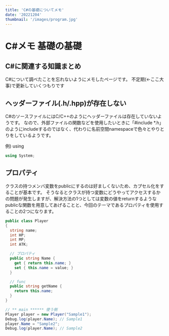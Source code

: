 ```yaml
---
title: 'C#の基礎についてメモ'
date: '20221204'
thumbnail: '/images/program.jpg'
---
```


# **C#メモ 基礎の基礎**

## **C#に関連する知識まとめ**

C#について調べたことを忘れないようにメモしたページです。
不定期(←ここ大事)で更新していくつもりです

## **ヘッダーファイル(.h/.hpp)が存在しない**

C#のソースファイルにはC/C++のようにヘッダーファイルは存在していないようです。
なので、外部ファイルの関数などを使用したいときに「#include *.h」のようにincludeするのではなく、代わりに名前空間namespaceで色々とやりとりをしているようです。

例) using
```C#
using System;
```

## **プロパティ**

クラスの持つメンバ変数をpublicにするのは好ましくないため、カプセル化をすることが基本です。
そうなるとクラスが持つ変数にどうやってアクセスするかの問題が発生しますが、解決方法の1つとしては変数の値をreturnするようなpublicな関数を用意してあげることと、今回のテーマであるプロパティを使用することの2つになります。

```C#
public class Player
{
  string name;
  int HP;
  int MP;
  int ATK;

  // プロパティ
  public string Name {
    get { return this.name; }
    set { this.name = value; }
  }

  // func
  public string getName {
    return this.name;
  }
}

// ** main ****** 使う側
Player player = new Player("Sample1");
Debug.log(player.Name); // Sample1
player.Name = "Sample2";
Debug.log(player.Name); // Sample2
```
